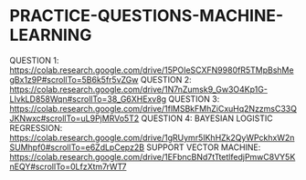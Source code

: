# PRACTICE-QUESTIONS-MACHINE-LEARNING
QUESTION 1: https://colab.research.google.com/drive/15POIeSCXFN9980fR5TMpBshMegBx1z9P#scrollTo=5B6k5fr5vZGw
QUESTION 2: https://colab.research.google.com/drive/1N7nZumsk9_Gw3O4Kp1G-LIvkLD858Wqn#scrollTo=38_G6XHExv8g
QUESTION 3: https://colab.research.google.com/drive/1flMSBkFMhZiCxuHq2NzzmsC33QJKNwxc#scrollTo=uL9PjMRVo5T2
QUESTION 4: BAYESIAN LOGISTIC REGRESSION: https://colab.research.google.com/drive/1gRUymr5IKhHZk2QyWPckhxW2nSUMhpf0#scrollTo=e6ZdLpCepz2B
            SUPPORT VECTOR MACHINE: https://colab.research.google.com/drive/1EFbncBNd7tTtetlfedjPmwC8VY5KnEQY#scrollTo=0LfzXtm7rWT7
            
